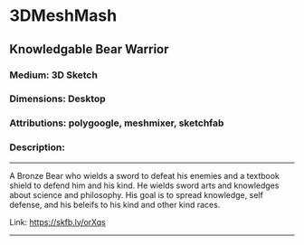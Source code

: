 # 3DMeshMash
 
## Knowledgable Bear Warrior

### Medium: 3D Sketch

### Dimensions: Desktop

### Attributions: polygoogle, meshmixer, sketchfab

### Description:

---

A Bronze Bear who wields a sword to defeat his enemies and a textbook shield to defend him and his kind. He wields sword arts and knowledges about science and philosophy. His goal is to spread knowledge, self defense, and his beleifs to his kind and other kind races.

Link: https://skfb.ly/orXqs

---
